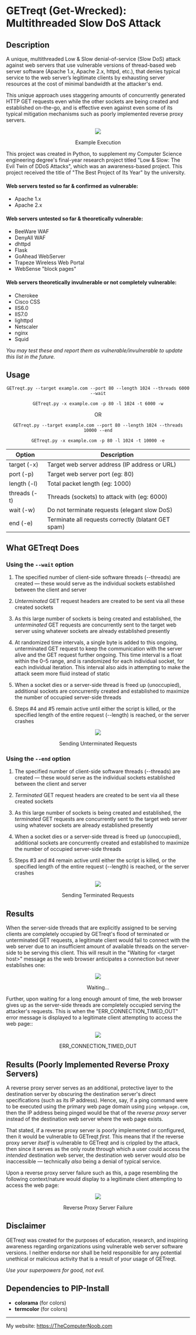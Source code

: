 # GETreqt (Get-Wrecked): Multithreaded Slow DoS Attack

## Description
A unique, multithreaded Low & Slow denial-of-service (Slow DoS) attack against web servers that use vulnerable versions of thread-based web server software (Apache 1.x, Apache 2.x, httpd, etc.), that denies typical service to the web server’s legitimate clients by exhausting server resources at the cost of minimal bandwidth at the attacker's end.

This unique approach uses staggering amounts of concurrently generated HTTP GET requests even while the other sockets are being created and established on-the-go, and is effective even against even some of its typical mitigation mechanisms such as poorly implemented reverse proxy servers.

<div align="center">
<img src="https://raw.githubusercontent.com/SHUR1K-N/GETreqt-Multithreaded-Slow-DoS-Attack/main/Images/Example%20Execution.png" >
<p>Example Execution</p>
</div>

This project was created in Python, to supplement my Computer Science engineering degree's final-year research project titled "Low & Slow: The Evil Twin of DDoS Attacks", which was an awareness-based project. This project received the title of "The Best Project of Its Year" by the university.

#### Web servers tested so far & confirmed as vulnerable:

- Apache 1.x
- Apache 2.x

#### Web servers untested so far & theoretically vulnerable:
- BeeWare WAF
- DenyAll WAF
- dhttpd
- Flask
- GoAhead WebServer
- Trapeze Wireless Web Portal
- WebSense "block pages"

#### Web servers theoretically invulnerable or not completely vulnerable:
- Cherokee
- Cisco CSS
- IIS6.0
- IIS7.0
- lighttpd
- Netscaler
- nginx
- Squid

*You may test these and report them as vulnerable/invulnerable to update this list in the future.*

## Usage
<div align="center">

`GETreqt.py --target example.com --port 80 --length 1024 --threads 6000 --wait`

`GETreqt.py -x example.com -p 80 -l 1024 -t 6000 -w`

OR

`GETreqt.py --target example.com --port 80 --length 1024 --threads 10000 --end`

`GETreqt.py -x example.com -p 80 -l 1024 -t 10000 -e`


|Option       |Description                                          |
|-------------|-----------------------------------------------------|
|target (-x)  | Target web server address (IP address or URL)       |
|port (-p)    | Target web server port (eg: 80)                     |
|length (-l)  | Total packet length (eg: 1000)                      |
|threads (-t) | Threads (sockets) to attack with (eg: 6000)         |
|wait (-w)    | Do not terminate requests (elegant slow DoS)        |
|end (-e)     | Terminate all requests correctly (blatant GET spam) |

</div>

## What GETreqt Does
### Using the `--wait` option
1. The specified number of client-side software threads (--threads) are created — these would serve as the individual sockets established between the client and server

2. *Unterminated* GET request headers are created to be sent via all these created sockets

3. As this large number of sockets is being created and established, the *unterminated* GET requests are concurrently sent to the target web server using whatever sockets are already established presently

4. At randomized time intervals, a single byte is added to this ongoing, unterminated GET request to keep the communication with the server alive and the GET request further ongoing. This time interval is a float within the 0–5 range, and is randomized for each individual socket, for each individual iteration. This interval also aids in attempting to make the attack seem more fluid instead of static

5. When a socket dies or a server-side thread is freed up (unoccupied), additional sockets are concurrently created and established to maximize the number of occupied server-side threads

6. Steps #4 and #5 remain active until either the script is killed, or the specified length of the entire request (--length) is reached, or the server crashes

<div align="center">
<img src="https://raw.githubusercontent.com/SHUR1K-N/GETreqt-Multithreaded-Slow-DoS-Attack/main/Images/Unterminated.png" >
<p>Sending Unterminated Requests</p>
</div>

### Using the `--end` option
1. The specified number of client-side software threads (--threads) are created — these would serve as the individual sockets established between the client and server

2. *Terminated* GET request headers are created to be sent via all these created sockets

3. As this large number of sockets is being created and established, the *terminated* GET requests are concurrently sent to the target web server using whatever sockets are already established presently

4. When a socket dies or a server-side thread is freed up (unoccupied), additional sockets are concurrently created and established to maximize the number of occupied server-side threads

5. Steps #3 and #4 remain active until either the script is killed, or the specified length of the entire request (--length) is reached, or the server crashes

<div align="center">
<img src="https://raw.githubusercontent.com/SHUR1K-N/GETreqt-Multithreaded-Slow-DoS-Attack/main/Images/Terminated.png" >
<p>Sending Terminated Requests</p>
</div>

## Results
When the server-side threads that are explicitly assigned to be serving clients are completely occupied by GETreqt's flood of terminated or unterminated GET requests, a legitimate client would fail to connect with the web server due to an insufficient amount of available threads on the server-side to be serving this client. This will result in the "Waiting for \<target host\>" message as the web browser anticipates a connection but never establishes one:

<div align="center">
<img src="https://raw.githubusercontent.com/SHUR1K-N/GETreqt-Multithreaded-Slow-DoS-Attack/main/Images/Waiting.png" >
<p>Waiting...</p>
</div>

Further, upon waiting for a long enough amount of time, the web browser gives up as the server-side threads are completely occupied serving the attacker's requests. This is when the "ERR_CONNECTION_TIMED_OUT" error message is displayed to a legitimate client attempting to access the web page::

<div align="center">
<img src="https://raw.githubusercontent.com/SHUR1K-N/GETreqt-Multithreaded-Slow-DoS-Attack/main/Images/ERR_CONNECTION_TIMED_OUT.png" >
<p>ERR_CONNECTION_TIMED_OUT</p>
</div>

## Results (Poorly Implemented Reverse Proxy Servers)
A reverse proxy server serves as an additional, protective layer to the destination server by obscuring the destination server's direct specifications (such as its IP address). Hence, say, if a ping command were to be executed using the primary web page domain using `ping webpage.com`, then the IP address being pinged would be that of the *reverse proxy* server instead of the destination web server where the web page exists.

That stated, if a reverse proxy server is poorly implemented or configured, then it would be vulnerable to GETreqt *first*. This means that if the reverse proxy server *itself* is vulnerable to GETreqt and is crippled by the attack, then since it serves as the only route through which a user could access the *intended* destination web server, the destination web server would *also* be inaccessible — technically *also* being a denial of typical service.

Upon a reverse proxy server failure such as this, a page resembling the following context/nature would display to a legitimate client attempting to access the web page:

<div align="center">
<img src="https://raw.githubusercontent.com/SHUR1K-N/GETreqt-Multithreaded-Slow-DoS-Attack/main/Images/Reverse%20Proxy%20Failure.jpg" >
<p>Reverse Proxy Server Failure</p>
</div>

## Disclaimer
GETreqt was created for the purposes of education, research, and inspiring awareness regarding organizations using vulnerable web server software versions. I neither endorse nor shall be held responsible for any potential unethical or malicious activity that is a result of *your* usage of GETreqt.

*Use your superpowers for good, not evil.*

## Dependencies to PIP-Install
- **colorama** (for colors)
- **termcolor** (for colors)

------------

My website: https://TheComputerNoob.com
